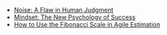 - [Noise: A Flaw in Human Judgment](https://www.goodreads.com/book/show/55339408-noise)
- [Mindset: The New Psychology of Success](https://www.goodreads.com/book/show/40745.Mindset)
- [How to Use the Fibonacci Scale in Agile Estimation](https://www.wrike.com/blog/fibonacci-scale-in-agile-estimation/)